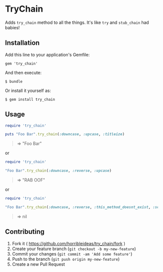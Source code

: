 # TryChain

Adds `try_chain` method to all the things. It's like `try` and `stub_chain` had babies!

## Installation

Add this line to your application's Gemfile:

    gem 'try_chain'

And then execute:

    $ bundle

Or install it yourself as:

    $ gem install try_chain

## Usage

```ruby
require 'try_chain'

puts "Foo Bar".try_chain(:downcase, :upcase, :titleize)
```
> => "Foo Bar"

or

```ruby
require 'try_chain'

"Foo Bar".try_chain(:downcase, :reverse, :upcase)
```
> => "RAB OOF"

or

```ruby
require 'try_chain'

"Foo Bar".try_chain(:downcase, :reverse, :this_method_doesnt_exist, :some_other_thing)
```
> => nil

## Contributing

1. Fork it ( https://github.com/horribleideas/try_chain/fork )
2. Create your feature branch (`git checkout -b my-new-feature`)
3. Commit your changes (`git commit -am 'Add some feature'`)
4. Push to the branch (`git push origin my-new-feature`)
5. Create a new Pull Request

